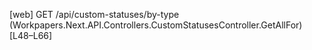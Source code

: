 [web] GET /api/custom-statuses/by-type  (Workpapers.Next.API.Controllers.CustomStatusesController.GetAllFor)  [L48–L66]

